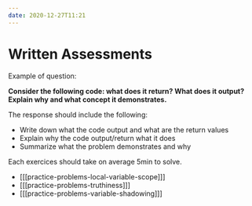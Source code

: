 ```yaml
---
date: 2020-12-27T11:21
---
```


# Written Assessments

Example of question:

**Consider the following code: what does it return? What does it output?
Explain why and what concept it demonstrates.**

The response should include the following:

* Write down what the code output and what are the return values
* Explain why the code output/return what it does
* Summarize what the problem demonstrates and why

Each exercices should take on average 5min to solve.

* [[[practice-problems-local-variable-scope]]]
* [[[practice-problems-truthiness]]]
* [[[practice-problems-variable-shadowing]]]
